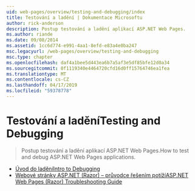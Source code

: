 ```yaml
---
uid: web-pages/overview/testing-and-debugging/index
title: Testování a ladění | Dokumentace Microsoftu
author: rick-anderson
description: Postup testování a ladění aplikací ASP.NET Web Pages.
ms.author: riande
ms.date: 09/08/2014
ms.assetid: 1cc6d774-e991-4aa1-8efd-e83a4e0ba247
msc.legacyurl: /web-pages/overview/testing-and-debugging
msc.type: chapter
ms.openlocfilehash: daf4a1bee5d443ea6b7a5af3e5df85bfe12d0a34
ms.sourcegitcommit: 0f1119340e4464720cfd16d0ff15764746ea1fea
ms.translationtype: MT
ms.contentlocale: cs-CZ
ms.lasthandoff: 04/17/2019
ms.locfileid: "59378778"
---
```

# <a name="testing-and-debugging"></a><span data-ttu-id="b0fbf-103">Testování a ladění</span><span class="sxs-lookup"><span data-stu-id="b0fbf-103">Testing and Debugging</span></span>

> <span data-ttu-id="b0fbf-104">Postup testování a ladění aplikací ASP.NET Web Pages.</span><span class="sxs-lookup"><span data-stu-id="b0fbf-104">How to test and debug ASP.NET Web Pages applications.</span></span>


- [<span data-ttu-id="b0fbf-105">Úvod do ladění</span><span class="sxs-lookup"><span data-stu-id="b0fbf-105">Intro to Debugging</span></span>](introduction-to-debugging.md)
- [<span data-ttu-id="b0fbf-106">Webové stránky ASP.NET (Razor) – průvodce řešením potíží</span><span class="sxs-lookup"><span data-stu-id="b0fbf-106">ASP.NET Web Pages (Razor) Troubleshooting Guide</span></span>](aspnet-web-pages-razor-troubleshooting-guide.md)
